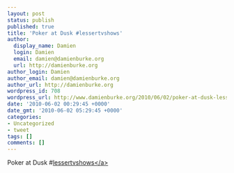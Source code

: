 ```yaml
---
layout: post
status: publish
published: true
title: 'Poker at Dusk #lessertvshows'
author:
  display_name: Damien
  login: Damien
  email: damien@damienburke.org
  url: http://damienburke.org
author_login: Damien
author_email: damien@damienburke.org
author_url: http://damienburke.org
wordpress_id: 708
wordpress_url: http://www.damienburke.org/2010/06/02/poker-at-dusk-lessertvshows/
date: '2010-06-02 00:29:45 +0000'
date_gmt: '2010-06-02 05:29:45 +0000'
categories:
- Uncategorized
- tweet
tags: []
comments: []
---
```

<p>Poker at Dusk #<a href="http:&#47;&#47;search.twitter.com&#47;search?q=%23lessertvshows" class="aktt_hashtag">lessertvshows<&#47;a></p>
